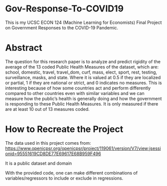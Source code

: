 # Gov-Response-To-COVID19
This is my UCSC ECON 124 (Machine Learning for Economists) Final Project on Government Responses to the COVID-19 Pandemic.

# Abstract
The question for this research paper is to analyze and predict rigidity of the average of the
13 coded Public Health Measures of the dataset, which are: school, domestic, travel, travel_dom,
curf, mass, elect, sport, rest, testing, surveillance, masks, and state. Where it is valued at 0.5 if
they are localized or partial, 1 if they are national or strict, and 0 indicates no measures. This is
interesting because of how some countries act and perform differently compared to other
countries even with similar variables and we can measure how the public’s health is generally
doing and how the government is responding to these Public Health Measures. It is only
measured if there are at least 10 out of 13 measures coded.

# How to Recreate the Project
The data used in this project comes from: https://www.openicpsr.org/openicpsr/project/119061/version/V7/view;jsessionid=95551619CD8DE77E69617E68B959F496

It is a public dataset and domain

With the provided code, one can make different combinations of variables/regressors to include or exclude in regressions. 
